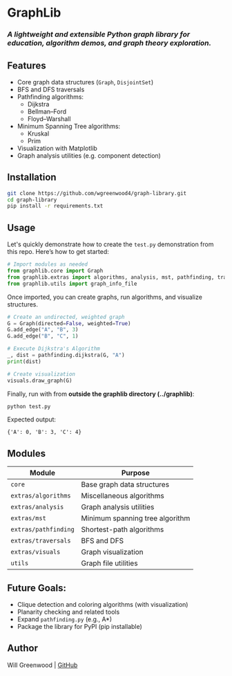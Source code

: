 # GraphLib

### *A lightweight and extensible Python graph library for education, algorithm demos, and graph theory exploration.*

## Features

* Core graph data structures (`Graph`, `DisjointSet`)
* BFS and DFS traversals
* Pathfinding algorithms:
  * Dijkstra
  * Bellman–Ford
  * Floyd–Warshall
* Minimum Spanning Tree algorithms:
  * Kruskal
  * Prim
* Visualization with Matplotlib
* Graph analysis utilities (e.g. component detection)

## Installation

```bash
git clone https://github.com/wgreenwood4/graph-library.git
cd graph-library
pip install -r requirements.txt
```

## Usage

Let's quickly demonstrate how to create the `test.py` demonstration from this repo. Here’s how to get started:

```python
# Import modules as needed
from graphlib.core import Graph
from graphlib.extras import algorithms, analysis, mst, pathfinding, traversals, visuals
from graphlib.utils import graph_info_file
```

Once imported, you can create graphs, run algorithms, and visualize structures.

```python
# Create an undirected, weighted graph
G = Graph(directed=False, weighted=True)
G.add_edge("A", "B", 3)
G.add_edge("B", "C", 1)

# Execute Dijkstra's Algorithm
_, dist = pathfinding.dijkstra(G, "A")
print(dist)

# Create visualization
visuals.draw_graph(G)
```
Finally, run with from **outside the graphlib directory (../graphlib)**:
```bash
python test.py
```
Expected output:
```
{'A': 0, 'B': 3, 'C': 4}
```

## Modules

| Module               | Purpose                        |
|----------------------|--------------------------------|
| `core`               | Base graph data structures     |
| `extras/algorithms`  | Miscellaneous algorithms       |
| `extras/analysis`    | Graph analysis utilities       |
| `extras/mst`         | Minimum spanning tree algorithm|
| `extras/pathfinding` | Shortest-path algorithms       |
| `extras/traversals`  | BFS and DFS                    |
| `extras/visuals`     | Graph visualization            |
| `utils`              | Graph file utilities           |


## Future Goals:
* Clique detection and coloring algorithms (with visualization)
* Planarity checking and related tools
* Expand `pathfinding.py` (e.g., A*)
* Package the library for PyPI (pip installable)

## Author
Will Greenwood | [GitHub](https://github.com/wgreenwood4)
